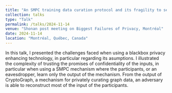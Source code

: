 ```yaml
---
title: "An SMPC training data curation protocol and its fragility to security assumptions : Being actors of our own privacy failure"
collection: talks
type: "Talk"
permalink: /talks/2024-11-14
venue: "Shonan post meeting on Biggest Failures of Privacy, Montréal"
date: 2024-11-14
location: "Montréal, Québec, Canada"
---
```


In this talk, I presented the challenges faced when using a blackbox privacy enhancing technology, in particular regarding its asumptions. I illustrated the complexity of trusting the promises of confidentiality of the inputs, in particular when using a SMPC mechanism where the participants, or an eavesdropper, learn only the output of the mechanism. From the output of CryptoGraph, a mechanism for privately curating graph data, an adversary is able to reconstruct most of the input of the participants.